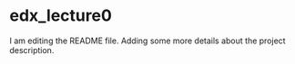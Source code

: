 # edx_lecture0
I am editing the README file. Adding some more details about the project description.
